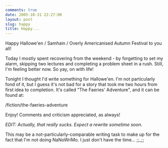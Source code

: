 ```yaml
---
comments: true
date: 2005-10-31 22:27:00
layout: post
slug: happy
title: Happy...
---
```


Happy Hallowe'en / Samhain / Overly Americanised Autumn Festival to you all!  

Today I mostly spent recovering from the weekend - by forgetting to set my alarm, skipping two lectures and completing a problem sheet in a rush.  Still, I'm feeling better now.  So yay, on with life!  

Tonight I thought I'd write something for Hallowe'en.  I'm not particularly fond of it, but I guess it's not bad for a story that took me two hours from first idea to completion.  It's called "The Faeries' Adventure", and it can be found at:  

/fiction/the-faeries-adventure 

Enjoy!  Comments and criticism appreciated, as always!  

<i>EDIT: Actually, that really sucks.  Expect a rewrite sometime soon.</i>  

This may be a not-particularly-comparable writing task to make up for the fact that I'm not doing NaNoWriMo.  I just don't have the time...  ;;_;;  


